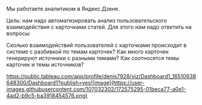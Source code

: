 Мы работаете аналитиком в Яндекс.Дзене.

Цель: нам надо автоматизировать анализ пользовательского взаимодействия с карточками статей. Для этого нам надо ответить на вопросы:

Сколько взаимодействий пользователей с карточками происходит в системе с разбивкой по темам карточек?
Как много карточек генерируют источники с разными темами?
Как соотносятся темы карточек и темы источников?

https://public.tableau.com/app/profile/denis7928/viz/Dashboard1_16510638648300/Dashboard1?publish=yes![image](https://user-images.githubusercontent.com/107032302/172575295-01beca77-a0e1-4ad2-b9c5-ba3918454576.png)
